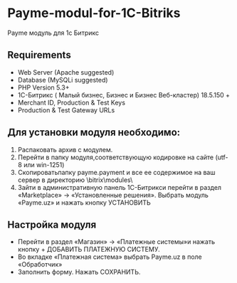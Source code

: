 # Payme-modul-for-1C-Bitriks
Payme модуль для 1с Битрикс

## Requirements

- Web Server (Apache suggested)
- Database (MySQLi suggested)
- PHP Version 5.3+
- 1С-Битрикс ( Малый бизнес, Бизнес и Бизнес Веб-кластер) 18.5.150 +
- Merchant ID, Production & Test Keys
- Production & Test Gateway URLs

## Для установки модуля необходимо:

1. Распаковать архив с модулем. 
2. Перейти в папку модуля,соответствующую кодировке на сайте (utf-8 или win-1251)
3. Скопироватьпапку  payme.payment  и  все  ее  содержимое  на  ваш  сервер  в  директорию \bitrix\modules\
4. Зайти в административную панель 1С-Битрикси перейти в раздел «Marketplace» -> «Установленные решения». Выбрать модуль «Payme.uz» и нажать кнопку УСТАНОВИТЬ

## Настройка модуля
- Перейти  в  раздел «Магазин» ->  «Платежные  системы»и  нажать  кнопку + ДОБАВИТЬ ПЛАТЕЖНУЮ СИСТЕМУ.
- Во вкладке «Платежная система» выбрать Payme.uz в поле «Обработчик»
- Заполнить форму. Нажать СОХРАНИТЬ.
